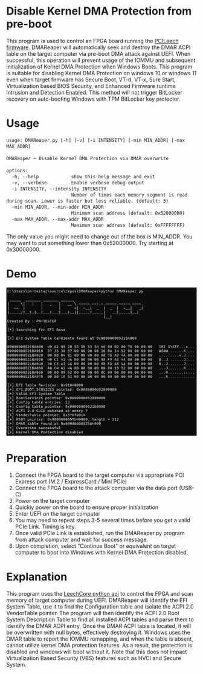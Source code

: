 # Disable Kernel DMA Protection from pre-boot
This program is used to control an FPGA board running the [PCILeech firmware](https://github.com/ufrisk/pcileech). DMAReaper will automatically seek and destroy the DMAR ACPI table on the target computer via pre-boot DMA attack against UEFI. When successful, this operation will prevent usage of the IOMMU and subsequent initialization of Kernel DMA Protection when Windows Boots. This program is suitable for disabling Kernel DMA Protection on windows 10 or windows 11 even when target firmware has Secure Boot, VT-d, VT-x, Sure Start, Virtualization based BIOS Security, and Enhanced Firmware runtime Intrusion and Detection Enabled. This method will not trigger BitLocker recovery on auto-booting Windows with TPM BitLocker key protector.

# Usage
```
usage: DMAReaper.py [-h] [-v] [-i INTENSITY] [-min MIN_ADDR] [-max MAX_ADDR]

DMAReaper — Disable Kernel DMA Protection via DMAR overwrite

options:
  -h, --help            show this help message and exit
  -v, --verbose         Enable verbose debug output
  -i INTENSITY, --intensity INTENSITY
                        Number of times each memory segment is read during scan. Lower is faster but less reliable. (default: 3)
  -min MIN_ADDR, --min-addr MIN_ADDR
                        Minimum scan address (default: 0x52000000)
  -max MAX_ADDR, --max-addr MAX_ADDR
                        Maximum scan address (default: 0xFFFFFFFF)
```

The only value you might need to change out of the box is MIN_ADDR. You may want to put something lower than 0x52000000. Try starting at 0x30000000.

# Demo
![](https://github.com/PN-Tester/DMAReaper/blob/cd4b1fe68e02f6d773cf5fafe8398cfb24a1e645/demo.jpg)

# Preparation
1. Connect the FPGA board to the target computer via appropriate PCI Express port (M.2 / ExpressCard / Mini PCIe)
2. Connect the FPGA board to the attack computer via the data port (USB-C)
3. Power on the target computer
4. Quickly power on the board to ensure proper initialization
5. Enter UEFI on the target computer
6. You may need to repeat steps 3-5 several times before you get a valid PCIe Link. Timing is key.
7. Once valid PCIe Link is established, run the DMAReaper.py program from attack computer and wait for success message.
8. Upon completion, select "Continue Boot" or equivalent on target computer to boot into Windows with Kernel DMA Protection disabled.

# Explanation

This program uses the [LeechCore python api](https://github.com/ufrisk/LeechCore) to control the FPGA and scan memory of target computer during UEFI. DMAReaper will identify the EFI System Table, use it to find the Configuration table and isolate the ACPI 2.0 VendorTable pointer. The program will then identify the ACPI 2.0 Root System Description Table to find all installed ACPI tables and parse them to identify the DMAR ACPI entry. Once the DMAR ACPI table is located, it will be overwritten with null bytes, effectively destroying it. Windows uses the DMAR table to report the IOMMU remapping, and when the table is absent, cannot utilize kernel DMA protection features. As a result, the protection is disabled and windows will boot without it. Note that this does not impact Virtualization Based Security (VBS) features such as HVCI and Secure System. 

